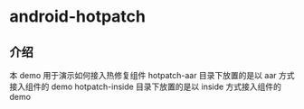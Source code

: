 # android-hotpatch
## 介绍
本 demo 用于演示如何接入热修复组件
hotpatch-aar 目录下放置的是以 aar 方式接入组件的 demo
hotpatch-inside 目录下放置的是以 inside 方式接入组件的 demo
